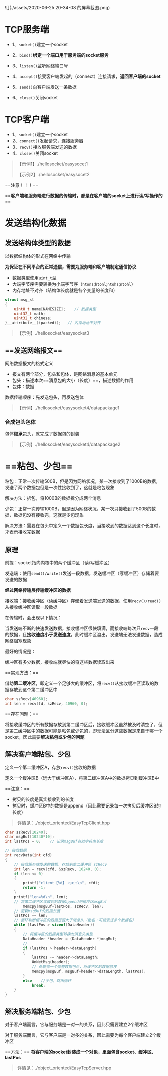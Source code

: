 ![](./assets/2020-06-25 20-34-08 的屏幕截图.png)



# TCP服务端

- 1、`socket()`建立一个socket
- 2、`bind()`**绑定一个端口用于服务端的socket服务**

- 3、`listen()`监听网络端口号
- 4、`accept()`接受客户端发起的（connect）连接请求，**返回客户端的socket**
- 5、`send()`向客户端发送一条数据
- 6、`close()`关闭socket



# TCP客户端

- 1、`socket()`建立一个socket
- 2、`connect()`发起请求，连接服务器
- 3、`recv()`接收服务端发送的数据
- 4、`close()`关闭socket



> 【示例1】./hellosocket/easysocet1
>
> 【示例2】./hellosocket/easysocet2



==注意！！！==

==**客户端和服务端进行数据的传输时，都是在客户端的socket上进行读/写操作的**==



# 发送结构化数据

## 发送结构体类型的数据

以数据结构体的形式在网络中传输

**为保证在不同平台的正常通信，需要为服务端和客户端制定通信协议**

- 数据类型使用`uint_t`型
- 大端字节序需要转换为小端字节序（`htons`;`htonl`;`ntohs`;`ntohl`）
- 内存地址不对齐（结构体长度就是各个变量的长度和）

```c
struct msg_st
{
    uint8_t name[NAMESIZE];    // 数据类型
    uint32_t math;
    uint32_t chinese;
}__attribute__((packed));   // 内存地址不对齐
```



> 【示例】./hellosocket/easysocket3



## ==发送网络报文==

网络数据报文的格式定义

- 报文有两个部分，包头和包体，是网络消息的基本单元
- 包头：描述本次==消息包的大小（长度）==，描述数据的作用
- 包体：数据



数据传输顺序：先发送包头，再发送包体



> 【示例】./hellosocket/easysocket4/datapackage1



### 合成包头包体

包体**继承**包头，就完成了数据包的封装

> 【示例】./hellosocket/easysocket4/datapackage2



# ==粘包、少包==

粘包：正常一次传输500B，但是因为网络状况，某一次接收到了1000B的数据，发送了两个数据包但是一次性接收到了，这就是粘包现象

解决方法：拆包，将1000B的数据拆分成两个消息



少包：正常一次传输1000B，但是因为网络状况，某一次只接收到了500B的数据，数据包没有接收完，这就是少包现象

解决方法：需要在包头中定义一个数据包长度，当接收到的数据达到这个长度时，才表示接收完数据



## 原理

前提：socket指向内核中的两个缓冲区（读/写缓冲区）



发送端：使用`send()/write()`发送一段数据，发送缓冲区（写缓冲区）存储着要发送的数据

**经过网络传输层传输缓冲区的数据**

接收端：接收缓冲区（读缓冲区）存储着发送端发送的数据，使用`recv()/read()`从接收缓冲区读取一段数据



在传输时，会出现以下情况：

当发送端不断的快速发送数据，接收缓冲区很快填满，而接收端每次只`recv`一段的数据，且**接收速度小于发送速度**，此时缓冲区溢出，发送端无法发送数据，造成网络阻塞现象



最好的情况是：

缓冲区有多少数据，接收端就尽快的将这些数据读取出来



==实现方法：==

借助**第二缓冲区**，即定义一个足够大的缓冲区，将`recv()`从接收缓冲区读取的数据存放到这个第二缓冲区中

```c++
char szRecv[40960];
int len = recv(fd, szRecv, 40960, 0);
```



==存在问题：==

将接收缓冲区的所有数据存放到第二缓冲区后，接收缓冲区虽然被及时清空了，但是第二缓冲区中的数据可能是粘包或少包的，即无法区分这些数据是来自于哪一个socket，因此需要**解决粘包或少包的问题**



## 解决客户端粘包、少包

定义一个第二缓冲区A，存放`recv()`接收的数据

定义一个缓冲区B（远大于缓冲区A），将第二缓冲区A中的数据拷贝到缓冲区B中

==注意：==

- 拷贝的长度是真实接收到的长度
- 拷贝时，缓冲区B中的数据是append（因此需要记录每一次拷贝后缓冲区B的长度）

> 详情见：./object_oriented/EasyTcpClient.hpp

```c++
char szRecv[10240];
char msgBuf[10240*10];
int lastPos = 0;	// 记录msgBuf有效字符串长度

// 接收数据
int recvData(int cfd)
{
    // 接收服务端发送的数据，存放到第二缓冲区 szRecv
    int len = recv(cfd, &szRecv, 10240, 0);
    if (len <= 0)
    {
        printf("client【%d】 quit\n", cfd);
        return -1;
    }
    printf("len=%d\n", len);
    // 将第二缓冲区读取到的数据append到缓冲区msgBuf
    	memcpy(msgBuf+lastPos, szRecv, len);
    // 更新msgBuf的数据长度
    lastPos += len;
    // 循环判断缓冲区的数据是否大于消息头（粘包：可能发送多个数据包）
    while (lastPos > sizeof(DataHeader))
    {
        // 将缓冲区的数据类型转换为消息头类型
        DataHeader *header = (DataHeader *)msgBuf;
        // 
        if (lastPos > header->dataLength)
        {
            lastPos -= header->dataLength;
            OnNetMsg(header);
            // 处理完一个完整数据包后，将缓冲区的数据前移
            memcpy(msgBuf, msgBuf+header->dataLength, lastPos);
        }
        else	//少包，跳出循环
			break;
    }
}
```



## 解决服务端粘包、少包

对于客户端而言，它与服务端是一对一的关系，因此只需要建立2个缓冲区

对于服务端而言，它与客户端是一对多的关系，因此需要为每个客户端建立2个缓冲区



==方法：== **将客户端的socket封装成一个对象，里面包含socket、缓冲区、lastPos**

> 详情见：./object_oriented/EasyTcpServer.hpp

